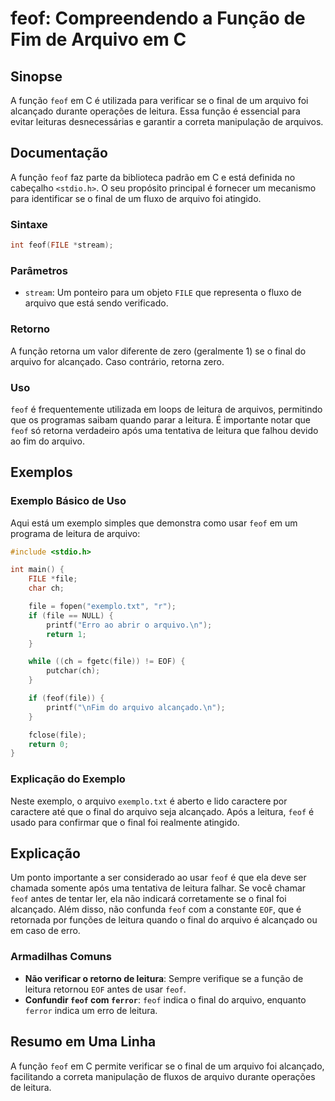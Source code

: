 <!--
Meta Description: # feof: Compreendendo a Função de Fim de Arquivo em C ## Sinopse A função `feof` em C é utilizada para verificar se o final de um arquivo foi alcançad...
Meta Keywords: feof, arquivo, leitura, que, final
-->

# feof: Compreendendo a Função de Fim de Arquivo em C

## Sinopse
A função `feof` em C é utilizada para verificar se o final de um arquivo foi alcançado durante operações de leitura. Essa função é essencial para evitar leituras desnecessárias e garantir a correta manipulação de arquivos.

## Documentação
A função `feof` faz parte da biblioteca padrão em C e está definida no cabeçalho `<stdio.h>`. O seu propósito principal é fornecer um mecanismo para identificar se o final de um fluxo de arquivo foi atingido.

### Sintaxe
```c
int feof(FILE *stream);
```

### Parâmetros
- `stream`: Um ponteiro para um objeto `FILE` que representa o fluxo de arquivo que está sendo verificado.

### Retorno
A função retorna um valor diferente de zero (geralmente 1) se o final do arquivo for alcançado. Caso contrário, retorna zero.

### Uso
`feof` é frequentemente utilizada em loops de leitura de arquivos, permitindo que os programas saibam quando parar a leitura. É importante notar que `feof` só retorna verdadeiro após uma tentativa de leitura que falhou devido ao fim do arquivo.

## Exemplos
### Exemplo Básico de Uso
Aqui está um exemplo simples que demonstra como usar `feof` em um programa de leitura de arquivo:

```c
#include <stdio.h>

int main() {
    FILE *file;
    char ch;

    file = fopen("exemplo.txt", "r");
    if (file == NULL) {
        printf("Erro ao abrir o arquivo.\n");
        return 1;
    }

    while ((ch = fgetc(file)) != EOF) {
        putchar(ch);
    }

    if (feof(file)) {
        printf("\nFim do arquivo alcançado.\n");
    }

    fclose(file);
    return 0;
}
```

### Explicação do Exemplo
Neste exemplo, o arquivo `exemplo.txt` é aberto e lido caractere por caractere até que o final do arquivo seja alcançado. Após a leitura, `feof` é usado para confirmar que o final foi realmente atingido.

## Explicação
Um ponto importante a ser considerado ao usar `feof` é que ela deve ser chamada somente após uma tentativa de leitura falhar. Se você chamar `feof` antes de tentar ler, ela não indicará corretamente se o final foi alcançado. Além disso, não confunda `feof` com a constante `EOF`, que é retornada por funções de leitura quando o final do arquivo é alcançado ou em caso de erro.

### Armadilhas Comuns
- **Não verificar o retorno de leitura**: Sempre verifique se a função de leitura retornou `EOF` antes de usar `feof`.
- **Confundir `feof` com `ferror`**: `feof` indica o final do arquivo, enquanto `ferror` indica um erro de leitura.

## Resumo em Uma Linha
A função `feof` em C permite verificar se o final de um arquivo foi alcançado, facilitando a correta manipulação de fluxos de arquivo durante operações de leitura.